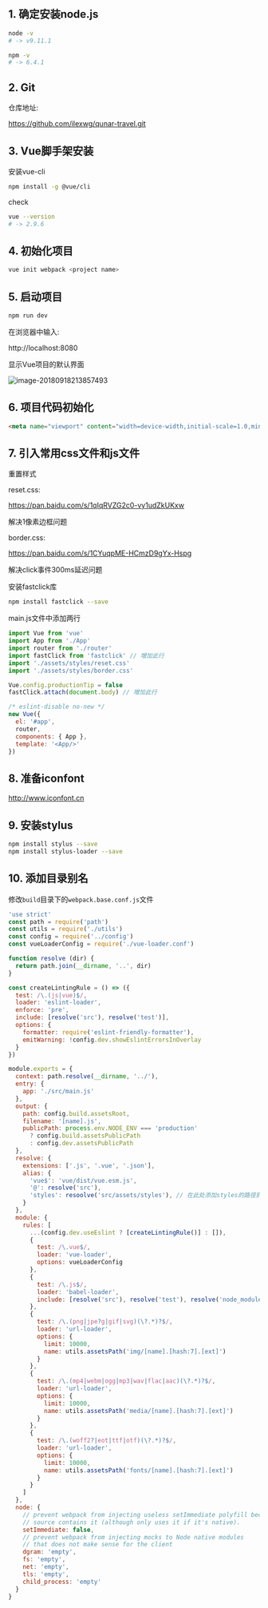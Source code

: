 



## 1. 确定安装node.js

```bash
node -v
# -> v9.11.1
```

```bash
npm -v
# -> 6.4.1
```



## 2. Git

仓库地址:

https://github.com/ilexwg/qunar-travel.git



## 3. Vue脚手架安装

安装vue-cli

```bash
npm install -g @vue/cli
```

check

```bash
vue --version
# -> 2.9.6
```



## 4. 初始化项目

```bash
vue init webpack <project name>
```



## 5. 启动项目

```bash
npm run dev
```

在浏览器中输入:

http://localhost:8080

显示Vue项目的默认界面

![image-20180918213857493](./assets/image-20180918213857493.png)



## 6. 项目代码初始化

```html
<meta name="viewport" content="width=device-width,initial-scale=1.0,minimum-scale=1.0,maximum-scale=1.0,user-scalable=no">
```



## 7. 引入常用css文件和js文件

重置样式

reset.css:

https://pan.baidu.com/s/1qIqRVZG2c0-vy1udZkUKxw



解决1像素边框问题

border.css:

https://pan.baidu.com/s/1CYuqpME-HCmzD9gYx-Hspg



解决click事件300ms延迟问题

安装fastclick库

```bash
npm install fastclick --save
```

main.js文件中添加两行

```javascript
import Vue from 'vue'
import App from './App'
import router from './router'
import fastClick from 'fastclick' // 增加此行
import './assets/styles/reset.css'
import './assets/styles/border.css'

Vue.config.productionTip = false
fastClick.attach(document.body) // 增加此行

/* eslint-disable no-new */
new Vue({
  el: '#app',
  router,
  components: { App },
  template: '<App/>'
})
```



## 8. 准备iconfont

http://www.iconfont.cn



## 9. 安装stylus

```bash
npm install stylus --save
npm install stylus-loader --save
```



## 10. 添加目录别名

修改`build`目录下的`webpack.base.conf.js`文件

```javascript
'use strict'
const path = require('path')
const utils = require('./utils')
const config = require('../config')
const vueLoaderConfig = require('./vue-loader.conf')

function resolve (dir) {
  return path.join(__dirname, '..', dir)
}

const createLintingRule = () => ({
  test: /\.(js|vue)$/,
  loader: 'eslint-loader',
  enforce: 'pre',
  include: [resolve('src'), resolve('test')],
  options: {
    formatter: require('eslint-friendly-formatter'),
    emitWarning: !config.dev.showEslintErrorsInOverlay
  }
})

module.exports = {
  context: path.resolve(__dirname, '../'),
  entry: {
    app: './src/main.js'
  },
  output: {
    path: config.build.assetsRoot,
    filename: '[name].js',
    publicPath: process.env.NODE_ENV === 'production'
      ? config.build.assetsPublicPath
      : config.dev.assetsPublicPath
  },
  resolve: {
    extensions: ['.js', '.vue', '.json'],
    alias: {
      'vue$': 'vue/dist/vue.esm.js',
      '@': resolve('src'),
      'styles': resoolve('src/assets/styles'), // 在此处添加styles的路径别名
    }
  },
  module: {
    rules: [
      ...(config.dev.useEslint ? [createLintingRule()] : []),
      {
        test: /\.vue$/,
        loader: 'vue-loader',
        options: vueLoaderConfig
      },
      {
        test: /\.js$/,
        loader: 'babel-loader',
        include: [resolve('src'), resolve('test'), resolve('node_modules/webpack-dev-server/client')]
      },
      {
        test: /\.(png|jpe?g|gif|svg)(\?.*)?$/,
        loader: 'url-loader',
        options: {
          limit: 10000,
          name: utils.assetsPath('img/[name].[hash:7].[ext]')
        }
      },
      {
        test: /\.(mp4|webm|ogg|mp3|wav|flac|aac)(\?.*)?$/,
        loader: 'url-loader',
        options: {
          limit: 10000,
          name: utils.assetsPath('media/[name].[hash:7].[ext]')
        }
      },
      {
        test: /\.(woff2?|eot|ttf|otf)(\?.*)?$/,
        loader: 'url-loader',
        options: {
          limit: 10000,
          name: utils.assetsPath('fonts/[name].[hash:7].[ext]')
        }
      }
    ]
  },
  node: {
    // prevent webpack from injecting useless setImmediate polyfill because Vue
    // source contains it (although only uses it if it's native).
    setImmediate: false,
    // prevent webpack from injecting mocks to Node native modules
    // that does not make sense for the client
    dgram: 'empty',
    fs: 'empty',
    net: 'empty',
    tls: 'empty',
    child_process: 'empty'
  }
}
```

